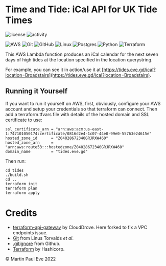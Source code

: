 # Time and Tide: iCal API for UK Tide Times
![license](https://img.shields.io/github/license/martinpauleve/time-and-tide) ![activity](https://img.shields.io/github/last-commit/MartinPaulEve/time-and-tide)

![AWS](https://img.shields.io/badge/AWS-%23FF9900.svg?style=for-the-badge&logo=amazon-aws&logoColor=white) ![Git](https://img.shields.io/badge/git-%23F05033.svg?style=for-the-badge&logo=git&logoColor=white) ![GitHub](https://img.shields.io/badge/github-%23121011.svg?style=for-the-badge&logo=github&logoColor=white) ![Linux](https://img.shields.io/badge/Linux-FCC624?style=for-the-badge&logo=linux&logoColor=black) ![Postgres](https://img.shields.io/badge/postgres-%23316192.svg?style=for-the-badge&logo=postgresql&logoColor=white) ![Python](https://img.shields.io/badge/python-3670A0?style=for-the-badge&logo=python&logoColor=ffdd54) ![Terraform](https://img.shields.io/badge/terraform-%235835CC.svg?style=for-the-badge&logo=terraform&logoColor=white)

This AWS Lambda function produces an iCal calendar for the next seven days of high tides at the location specified in the location querystring.

For example, you can see it in action/use it at [https://tides.eve.gd/ical?location=Broadstairs](https://tides.eve.gd/ical?location=Broadstairs).

## Running it Yourself

If you want to run it yourself on AWS, first, obviously, configure your AWS account and setup your credentials so that terraform can connect. Then add a terraform.tfvars file with details of the hosted domain and SSL certificate to use:

    ssl_certificate_arn = "arn:aws:acm:us-east-1:747101050174:certificate/0816d2e4-1c07-44e0-99e0-55763e24615e"
    hosted_zone_id      = "Z04028672340GRJRXW460"
    hosted_zone_arn     = "arn:aws:route53:::hostedzone/Z04028672340GRJRXW460"
    domain_name         = "tides.eve.gd"

Then run:

    cd tides
    ./build.sh
    cd ..
    terraform init
    terraform plan
    terraform apply


# Credits
* [terraform-api-gateway](https://github.com/clouddrove/terraform-aws-api-gateway) by CloudDrove. Here forked to fix a VPC endpoints issue. 
* [Git](https://git-scm.com/) from Linus Torvalds _et al_.
* [.gitignore](https://github.com/github/gitignore) from Github.
* [Terraform](https://www.terraform.io/) by Hashicorp.

&copy; Martin Paul Eve 2022